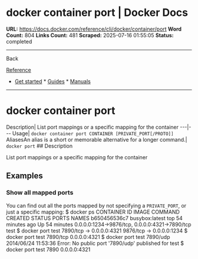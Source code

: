 # docker container port | Docker Docs

**URL:** https://docs.docker.com/reference/cli/docker/container/port
**Word Count:** 804
**Links Count:** 481
**Scraped:** 2025-07-16 01:55:05
**Status:** completed

---

Back

[Reference](https://docs.docker.com/reference/)

  * [Get started](https://docs.docker.com/get-started/)   * [Guides](https://docs.docker.com/guides/)   * [Manuals](https://docs.docker.com/manuals/)

* * *

# docker container port

Description| List port mappings or a specific mapping for the container   ---|---   Usage| `docker container port CONTAINER [PRIVATE_PORT[/PROTO]]`   AliasesAn alias is a short or memorable alternative for a longer command.| `docker port`      ## Description

List port mappings or a specific mapping for the container

## Examples

### Show all mapped ports

You can find out all the ports mapped by not specifying a `PRIVATE_PORT`, or just a specific mapping:               $ docker ps          CONTAINER ID        IMAGE               COMMAND             CREATED             STATUS              PORTS                                            NAMES     b650456536c7        busybox:latest      top                 54 minutes ago      Up 54 minutes       0.0.0.0:1234->9876/tcp, 0.0.0.0:4321->7890/tcp   test          $ docker port test          7890/tcp -> 0.0.0.0:4321     9876/tcp -> 0.0.0.0:1234          $ docker port test 7890/tcp          0.0.0.0:4321          $ docker port test 7890/udp          2014/06/24 11:53:36 Error: No public port '7890/udp' published for test          $ docker port test 7890          0.0.0.0:4321